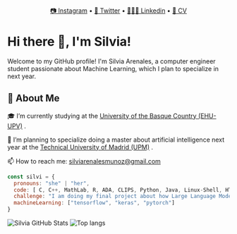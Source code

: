 <p align="center">
  <a href="https://www.instagram.com/silviarenales"> 📷 Instagram</a> •
  <a href="https://twitter.com/arenalesandy"> 🐤 Twitter</a> •
  <a href="https://es.linkedin.com/in/silvia-arenales-mu%C3%B1oz-8b8091218?trk=public_profile_browsemap"> 👩🏽‍💼 Linkedin</a> •
  <a href="https://drive.google.com/file/d/1n8rDjlpCxRvQN0KyEQx15wN33C940o0d/view?usp=sharing"> 🔖 CV </a> 
</p>

# Hi there 👋, I'm Silvia!

Welcome to my GitHub profile! I'm Silvia Arenales, a computer engineer student passionate about Machine Learning, which I plan to specialize in next year.

## 🚀 About Me

🎓 I’m currently studying at the  <a href="https://www.ehu.eus/es/web/informatika-fakultatea">University of the Basque Country (EHU-UPV)</a> .

🌱 I’m planning to specialize doing a master about artificial intelligence next year at the <a href="https://www.upm.es/">Technical University of Madrid (UPM)</a> .

📫 How to reach me: silviarenalesmunoz@gmail.com






```javascript
const silvi = {
  pronouns: "she" | "her",
  code: [ C, C++, MathLab, R, ADA, CLIPS, Python, Java, Linux-Shell, HTML-CSS],
  challenge: "I am doing my final project about how Large Language Models response with tasks of visual spacial reasoning",
  machineLearning: ["tensorflow", "keras", "pytorch"]
}
```
![Silvia GitHub Stats](https://github-readme-stats.vercel.app/api?username=sarenales&show_icons=true&theme=transparent)
<img alt="Top langs" src="https://github-readme-stats.vercel.app/api/top-langs/?username=sarenales&layout=compact&&langs_count=8&theme=transparent"/>




